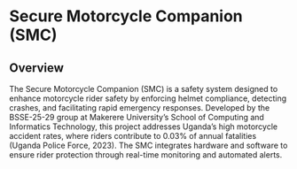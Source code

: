 # Secure Motorcycle Companion (SMC)

## Overview

The Secure Motorcycle Companion (SMC) is a safety system designed to enhance motorcycle rider safety by enforcing helmet compliance, detecting crashes, and facilitating rapid emergency responses. Developed by the BSSE-25-29 group at Makerere University’s School of Computing and Informatics Technology, this project addresses Uganda’s high motorcycle accident rates, where riders contribute to 0.03% of annual fatalities (Uganda Police Force, 2023). The SMC integrates hardware and software to ensure rider protection through real-time monitoring and automated alerts.
